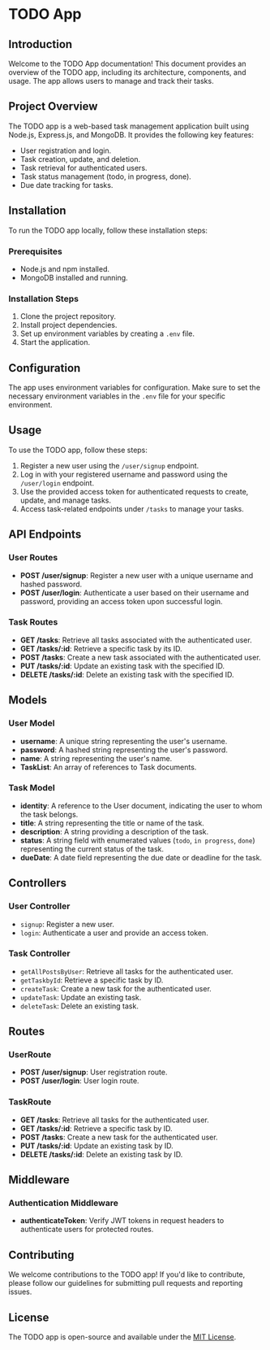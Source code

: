 # TODO App

## Introduction

Welcome to the TODO App documentation! This document provides an overview of the TODO app, including its architecture, components, and usage. The app allows users to manage and track their tasks.

## Project Overview

The TODO app is a web-based task management application built using Node.js, Express.js, and MongoDB. It provides the following key features:

- User registration and login.
- Task creation, update, and deletion.
- Task retrieval for authenticated users.
- Task status management (todo, in progress, done).
- Due date tracking for tasks.

## Installation

To run the TODO app locally, follow these installation steps:

### Prerequisites

- Node.js and npm installed.
- MongoDB installed and running.

### Installation Steps

1. Clone the project repository.
2. Install project dependencies.
3. Set up environment variables by creating a `.env` file.
4. Start the application.

## Configuration

The app uses environment variables for configuration. Make sure to set the necessary environment variables in the `.env` file for your specific environment.

## Usage

To use the TODO app, follow these steps:

1. Register a new user using the `/user/signup` endpoint.
2. Log in with your registered username and password using the `/user/login` endpoint.
3. Use the provided access token for authenticated requests to create, update, and manage tasks.
4. Access task-related endpoints under `/tasks` to manage your tasks.

## API Endpoints

### User Routes

- **POST /user/signup**: Register a new user with a unique username and hashed password.
- **POST /user/login**: Authenticate a user based on their username and password, providing an access token upon successful login.

### Task Routes

- **GET /tasks**: Retrieve all tasks associated with the authenticated user.
- **GET /tasks/:id**: Retrieve a specific task by its ID.
- **POST /tasks**: Create a new task associated with the authenticated user.
- **PUT /tasks/:id**: Update an existing task with the specified ID.
- **DELETE /tasks/:id**: Delete an existing task with the specified ID.

## Models

### User Model

- **username**: A unique string representing the user's username.
- **password**: A hashed string representing the user's password.
- **name**: A string representing the user's name.
- **TaskList**: An array of references to Task documents.

### Task Model

- **identity**: A reference to the User document, indicating the user to whom the task belongs.
- **title**: A string representing the title or name of the task.
- **description**: A string providing a description of the task.
- **status**: A string field with enumerated values (`todo`, `in progress`, `done`) representing the current status of the task.
- **dueDate**: A date field representing the due date or deadline for the task.

## Controllers

### User Controller

- `signup`: Register a new user.
- `login`: Authenticate a user and provide an access token.

### Task Controller

- `getAllPostsByUser`: Retrieve all tasks for the authenticated user.
- `getTaskbyId`: Retrieve a specific task by ID.
- `createTask`: Create a new task for the authenticated user.
- `updateTask`: Update an existing task.
- `deleteTask`: Delete an existing task.

## Routes

### UserRoute

- **POST /user/signup**: User registration route.
- **POST /user/login**: User login route.

### TaskRoute

- **GET /tasks**: Retrieve all tasks for the authenticated user.
- **GET /tasks/:id**: Retrieve a specific task by ID.
- **POST /tasks**: Create a new task for the authenticated user.
- **PUT /tasks/:id**: Update an existing task by ID.
- **DELETE /tasks/:id**: Delete an existing task by ID.

## Middleware

### Authentication Middleware

- **authenticateToken**: Verify JWT tokens in request headers to authenticate users for protected routes.

## Contributing

We welcome contributions to the TODO app! If you'd like to contribute, please follow our guidelines for submitting pull requests and reporting issues.

## License

The TODO app is open-source and available under the [MIT License](https://opensource.org/licenses/MIT).

